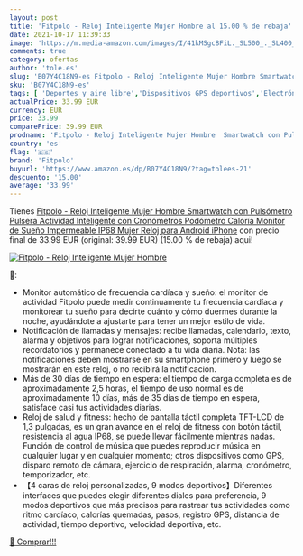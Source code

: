 ```yaml
---
layout: post
title: 'Fitpolo - Reloj Inteligente Mujer Hombre al 15.00 % de rebaja'
date: 2021-10-17 11:39:33
image: 'https://m.media-amazon.com/images/I/41kMSgc8FiL._SL500_._SL400_.jpg'
comments: true
category: ofertas
author: 'tole.es'
slug: 'B07Y4C18N9-es Fitpolo - Reloj Inteligente Mujer Hombre Smartwatch con...'
sku: 'B07Y4C18N9-es'
tags: [ 'Deportes y aire libre','Dispositivos GPS deportivos','Electrónica','Electrónica y dispositivos para el deporte','GPS de mano','Smartwatches','Tecnología para vestir','android','fitpolo', ]
actualPrice: 33.99 EUR
currency: EUR
price: 33.99
comparePrice: 39.99 EUR
prodname: 'Fitpolo - Reloj Inteligente Mujer Hombre  Smartwatch con Pulsómetro  Pulsera Actividad Inteligente con Cronómetros Podómetro Caloría Monitor de Sueño  Impermeable IP68 Mujer Reloj para Android iPhone'
country: 'es'
flag: '🇪🇸'
brand: 'Fitpolo'
buyurl: 'https://www.amazon.es/dp/B07Y4C18N9/?tag=tolees-21'
descuento: '15.00'
average: '33.99'
---
```


Tienes [Fitpolo - Reloj Inteligente Mujer Hombre  Smartwatch con Pulsómetro  Pulsera Actividad Inteligente con Cronómetros Podómetro Caloría Monitor de Sueño  Impermeable IP68 Mujer Reloj para Android iPhone](https://www.amazon.es/dp/B07Y4C18N9/?tag=tolees-21) con precio final de  33.99 EUR (original: 39.99 EUR) (15.00 %  de rebaja) aqui!

[![Fitpolo - Reloj Inteligente Mujer Hombre](https://m.media-amazon.com/images/I/41kMSgc8FiL._SL500_._SL400_.jpg)](https://www.amazon.es/dp/B07Y4C18N9/?tag=tolees-21)

🔎:

- Monitor automático de frecuencia cardíaca y sueño: el monitor de actividad Fitpolo puede medir continuamente tu frecuencia cardíaca y monitorear tu sueño para decirte cuánto y cómo duermes durante la noche, ayudándote a ajustarte para tener un mejor estilo de vida.
- Notificación de llamadas y mensajes: recibe llamadas, calendario, texto, alarma y objetivos para lograr notificaciones, soporta múltiples recordatorios y permanece conectado a tu vida diaria. Nota: las notificaciones deben mostrarse en su smartphone primero y luego se mostrarán en este reloj, o no recibirá la notificación.
- Más de 30 días de tiempo en espera: el tiempo de carga completa es de aproximadamente 2,5 horas, el tiempo de uso normal es de aproximadamente 10 días, más de 35 días de tiempo en espera, satisface casi tus actividades diarias.
- Reloj de salud y fitness: hecho de pantalla táctil completa TFT-LCD de 1,3 pulgadas, es un gran avance en el reloj de fitness con botón táctil, resistencia al agua IP68, se puede llevar fácilmente mientras nadas. Función de control de música que puedes reproducir música en cualquier lugar y en cualquier momento; otros dispositivos como GPS, disparo remoto de cámara, ejercicio de respiración, alarma, cronómetro, temporizador, etc.
- 【4 caras de reloj personalizadas, 9 modos deportivos】Diferentes interfaces que puedes elegir diferentes diales para preferencia, 9 modos deportivos que más precisos para rastrear tus actividades como ritmo cardíaco, calorías quemadas, pasos, registro GPS, distancia de actividad, tiempo deportivo, velocidad deportiva, etc.

[🛒 Comprar!!!](https://www.amazon.es/dp/B07Y4C18N9/?tag=tolees-21)
